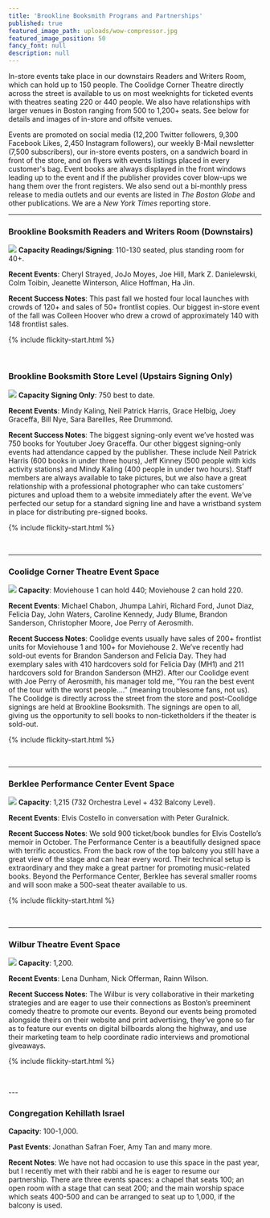 ```yaml
---
title: 'Brookline Booksmith Programs and Partnerships'
published: true
featured_image_path: uploads/wow-compressor.jpg
featured_image_position: 50
fancy_font: null
description: null
---
```



In-store events take place in our downstairs Readers and Writers Room, which can hold up to 150 people. The Coolidge Corner Theatre directly across the street is available to us on most weeknights for ticketed events with theatres seating 220 or 440 people. We also have relationships with larger venues in Boston ranging from 500 to 1,200+ seats. See below for details and images of in-store and offsite venues.

Events are promoted on social media (12,200 Twitter followers, 9,300 Facebook Likes, 2,450 Instagram followers), our weekly B-Mail newsletter (7,500 subscribers), our in-store events posters, on a sandwich board in front of the store, and on flyers with events listings placed in every customer's bag. Event books are always displayed in the front windows leading up to the event and if the publisher provides cover blow-ups we hang them over the front registers. We also send out a bi-monthly press release to media outlets and our events are listed in *The Boston Globe* and other publications. We are a *New York Times* reporting store.

---

### Brookline Booksmith Readers and Writers Room (Downstairs)

![](http://images.brooklinebooksmith.com/event-venues/Brookline-Booksmith-Downstairs/bb-downstairs-4-compressor.jpg) **Capacity Readings/Signing**: 110-130 seated, plus standing room for 40+.

**Recent Events**: Cheryl Strayed, JoJo Moyes, Joe Hill, Mark Z. Danielewski, Colm Toibin, Jeanette Winterson, Alice Hoffman, Ha Jin.

**Recent Success Notes**: This past fall we hosted four local launches with crowds of 120+ and sales of 50+ frontlist copies. Our biggest in-store event of the fall was Colleen Hoover who drew a crowd of approximately 140 with 148 frontlist sales.


{% include flickity-start.html %}

<img src="http://images.brooklinebooksmith.com/event-venues/Brookline-Booksmith-Downstairs/bb-downstairs-2-compressor.jpg" alt="">
<img src="http://images.brooklinebooksmith.com/event-venues/Brookline-Booksmith-Downstairs/bb-downstairs-3-compressor.jpg" alt="">
<img src="http://images.brooklinebooksmith.com/event-venues/Brookline-Booksmith-Downstairs/bb-downstairs-5-compressor.jpg" alt="">
<img src="http://images.brooklinebooksmith.com/event-venues/Brookline-Booksmith-Downstairs/bb-downstairs-6-compressor.jpg" alt="">
<img src="http://images.brooklinebooksmith.com/event-venues/Brookline-Booksmith-Downstairs/bb-downstairs-7-compressor.jpg" alt="">
<img src="http://images.brooklinebooksmith.com/event-venues/Brookline-Booksmith-Downstairs/bb-downstairs-8-compressor.jpg" alt="">
<img src="http://images.brooklinebooksmith.com/event-venues/Brookline-Booksmith-Downstairs/bb-downstairs-1-compressor.jpg" alt="">


</div>



### Brookline Booksmith Store Level (Upstairs Signing Only)

![](http://images.brooklinebooksmith.com/event-venues/Brookline-Booksmith-Upstairs/BB-Upstairs-1-compressor.jpg) **Capacity Signing Only**: 750 best to date.

**Recent Events**: Mindy Kaling, Neil Patrick Harris, Grace Helbig, Joey Graceffa, Bill Nye, Sara Bareilles, Ree Drummond.

**Recent Success Notes**: The biggest signing-only event we’ve hosted was 750 books for Youtuber Joey Graceffa. Our other biggest signing-only events had attendance capped by the publisher. These include Neil Patrick Harris (600 books in under three hours), Jeff Kinney (500 people with kids activity stations) and Mindy Kaling (400 people in under two hours). Staff members are always available to take pictures, but we also have a great relationship with a professional photographer who can take customers’ pictures and upload them to a website immediately after the event. We’ve perfected our setup for a standard signing line and have a wristband system in place for distributing pre-signed books.



{% include flickity-start.html %}

<img src="http://images.brooklinebooksmith.com/event-venues/Brookline-Booksmith-Upstairs/BB-upstairs-2-compressor.jpg" alt=""><img src="http://images.brooklinebooksmith.com/event-venues/Brookline-Booksmith-Upstairs/BB-UPstairs-3-compressor.jpg" alt=""> <img src="http://images.brooklinebooksmith.com/event-venues/Brookline-Booksmith-Upstairs/bb-Upstairs-4-compressor.jpg" alt=""> <img src="http://images.brooklinebooksmith.com/event-venues/Brookline-Booksmith-Upstairs/BB-Upstairs-5-compressor.jpg" alt=""> <img src="http://images.brooklinebooksmith.com/event-venues/Brookline-Booksmith-Upstairs/BB-Upstairs-6-compressor.jpg" alt=""> <img src="http://images.brooklinebooksmith.com/event-venues/Brookline-Booksmith-Upstairs/BB-Upstairs-7-compressor.jpg" alt=""> <img src="http://images.brooklinebooksmith.com/event-venues/Brookline-Booksmith-Upstairs/bb-Upstairs-8-compressor.jpg" alt=""></div>

---

### Coolidge Corner Theatre Event Space

![](http://images.brooklinebooksmith.com/event-venues/Coolidge-Corner-Theatre/Coolidge-Corner-Theatre-1-compressor.jpg) **Capacity**: Moviehouse 1 can hold 440; Moviehouse 2 can hold 220.

**Recent Events**: Michael Chabon, Jhumpa Lahiri, Richard Ford, Junot Diaz, Felicia Day, John Waters, Caroline Kennedy, Judy Blume, Brandon Sanderson, Christopher Moore, Joe Perry of Aerosmith.

**Recent Success Notes**: Coolidge events usually have sales of 200+ frontlist units for Moviehouse 1 and 100+ for Moviehouse 2. We’ve recently had sold-out events for Brandon Sanderson and Felicia Day. They had exemplary sales with 410 hardcovers sold for Felicia Day (MH1) and 211 hardcovers sold for Brandon Sanderson (MH2). After our Coolidge event with Joe Perry of Aerosmith, his manager told me, “You ran the best event of the tour with the worst people….” (meaning troublesome fans, not us). The Coolidge is directly across the street from the store and post-Coolidge signings are held at Brookline Booksmith. The signings are open to all, giving us the opportunity to sell books to non-ticketholders if the theater is sold-out.


{% include flickity-start.html %}

<img src="http://images.brooklinebooksmith.com/event-venues/Coolidge-Corner-Theatre/Coolidge-Corner-Theatre-2-compressor.jpg" alt=""> <img src="http://images.brooklinebooksmith.com/event-venues/Coolidge-Corner-Theatre/Coolidge-Corner-Theatre-3-compressor.jpg" alt=""> <img src="http://images.brooklinebooksmith.com/event-venues/Coolidge-Corner-Theatre/Coolidge-Corner-Theatre-4-compressor.jpg" alt=""> <img src="http://images.brooklinebooksmith.com/event-venues/Coolidge-Corner-Theatre/Coolidge-Corner-Theatre-5-compressor.jpg" alt=""> <img src="http://images.brooklinebooksmith.com/event-venues/Coolidge-Corner-Theatre/Coolidge-Corner-Theatre-6-compressor.jpg" alt="">
</div>

---

### Berklee Performance Center Event Space

![](http://images.brooklinebooksmith.com/event-venues/Berklee/Berklee-1-compressor.jpg) **Capacity**: 1,215 (732 Orchestra Level + 432 Balcony Level).

**Recent Events**: Elvis Costello in conversation with Peter Guralnick.

**Recent Success Notes**: We sold 900 ticket/book bundles for Elvis Costello’s memoir in October. The Performance Center is a beautifully designed space with terrific acoustics. From the back row of the top balcony you still have a great view of the stage and can hear every word. Their technical setup is extraordinary and they make a great partner for promoting music-related books. Beyond the Performance Center, Berklee has several smaller rooms and will soon make a 500-seat theater available to us.


{% include flickity-start.html %}

<img src="http://images.brooklinebooksmith.com/event-venues/Berklee/Berklee-2-compressor.jpg" alt=""> <img src="http://images.brooklinebooksmith.com/event-venues/Berklee/Berklee-3-compressor.jpg" alt=""> <img src="http://images.brooklinebooksmith.com/event-venues/Berklee/berklee-4-compressor.jpg" alt=""> <img src="http://images.brooklinebooksmith.com/event-venues/Berklee/berklee-8-compressor.jpg" alt=""> <img src="http://images.brooklinebooksmith.com/event-venues/Berklee/berklee-7-compressor.jpg" alt=""> <img src="http://images.brooklinebooksmith.com/event-venues/Berklee/berklee-5-compressor.jpg" alt=""> <img src="http://images.brooklinebooksmith.com/event-venues/Berklee/berklee-6-compressor.jpg" alt="">

</div>

---

### Wilbur Theatre Event Space

![](http://images.brooklinebooksmith.com/event-venues/Wilbur-Theater/Wilbur-1-compressor.jpg) **Capacity**: 1,200.

**Recent Events**: Lena Dunham, Nick Offerman, Rainn Wilson.

**Recent Success Notes**: The Wilbur is very collaborative in their marketing strategies and are eager to use their connections as Boston’s preeminent comedy theatre to promote our events. Beyond our events being promoted alongside theirs on their website and print advertising, they’ve gone so far as to feature our events on digital billboards along the highway, and use their marketing team to help coordinate radio interviews and promotional giveaways.

{% include flickity-start.html %}

<img src="http://images.brooklinebooksmith.com/event-venues/Wilbur-Theater/wilbur-3-compressor.jpg" alt=""> <img src="http://images.brooklinebooksmith.com/event-venues/Wilbur-Theater/wilbur-4-compressor.jpg" alt=""> <img src="http://images.brooklinebooksmith.com/event-venues/Wilbur-Theater/Wilbur-2-compressor.jpg" alt="">
</div>
---

### Congregation Kehillath Israel

**Capacity**: 100-1,000.

**Past Events**: Jonathan Safran Foer, Amy Tan and many more.

**Recent Notes**: We have not had occasion to use this space in the past year, but I recently met with their rabbi and he is eager to resume our partnership. There are three events spaces: a chapel that seats 100; an open room with a stage that can seat 200; and the main worship space which seats 400-500 and can be arranged to seat up to 1,000, if the balcony is used.
